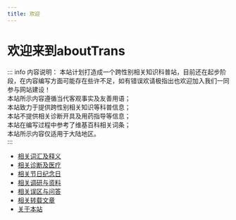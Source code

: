 ```yaml
---
title: 欢迎
---
```

# 欢迎来到aboutTrans
::: info 内容说明：
本站计划打造成一个跨性别相关知识科普站，目前还在起步阶段，在内容编写方面可能存在些许不足，如有错误欢请极指出也欢迎加入我们一同参与网站建设！  
本站所示内容遵循当代客观事实及友善用语；  
本站致力于提供跨性别相关知识等科普信息；  
本站不提供相关诊断开具及用药指导等信息；  
本站在编写过程中参考了维基百科相关词条；  
本站所示内容仅适用于大陆地区。  
:::
* [相关词汇及释义](/document/words.md)  
* [相关诊断及医疗](/document/medical.md)  
* [相关节日纪念日](/document/days.md)  
* [相关调研与资料](/document/research.md)  
* [相关误区与问答](/document/Q&A.md)  
* [相关转载文章](/document/article.md)  
* [关于本站](/document/about.md)  